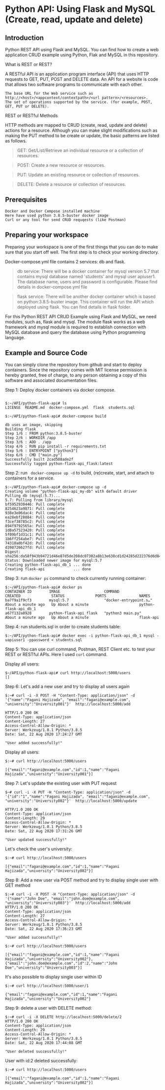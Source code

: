 # Python API: Using Flask and MySQL (Create, read, update and delete)

## Introduction ##

Python REST API using Flask and MySQL. You can find how to create a web application CRUD example using Python, Flak and MySQL in this repository.

What is REST or REST?

A RESTful API is an application program interface (API) that uses HTTP requests to GET, PUT, POST and DELETE data. An API for a website is code that allows two software programs to communicate with each other.

    The base URL for the Web service such as http://<host>/<appcontext/contextpath>/<url pattern>/<resources>.
    The set of operations supported by the service. (for example, POST, GET, PUT or DELETE).

REST or RESTful Methods

HTTP methods are mapped to CRUD (create, read, update and delete) actions for a resource. Although you can make slight modifications such as making the PUT method to be create or update, the basic patterns are listed as follows.

>    GET: Get/List/Retrieve an individual resource or a collection of resources.

>    POST: Create a new resource or resources.

>    PUT: Update an existing resource or collection of resources.

>    DELETE: Delete a resource or collection of resources.

## Prerequisites ##

    Docker and Docker Compose installed machine
    Here have used python 3.8.5-buster docker image
    Curl or any tool for send CRUD requqests (like Postman)

## Preparing your workspace ##

Preparing your workspace is one of the first things that you can do to make sure that you start off well. The first step is to check your working directory.

Docker-compose.yml file contains 2 services: db and flask. 

> db service: There will be a docker container for mysql version 5.7 that contains mysql database named 'students' and mysql user apiuser1. The database name, users and password is configurable. Please find details in docker-compose.yml file

> flask service: There will be another docker container which is based on python:3.8.5-buster image. This container will run the API which deployed using flask. You can find details in flask folder. 

For this Python REST API CRUD Example using Flask and MySQL, we need modules, such as, flask and mysql. The module flask works as a web framework and mysql module is required to establish connection with MySQL database and query the database using Python programming language.

## Example and Source Code ##

You can simply clone the repository from github and start to deploy containers. Since the repository comes with MIT license permission is hereby granted, free of charge, to any person obtaining a copy of this software and associated documentation files.

Step 1: Deploy docker containers via docker compose.

```

$:~/API/python-flask-api# ls
LICENSE  README.md  docker-compose.yml  flask  students.sql

$:~/API/python-flask-api# docker-compose build

db uses an image, skipping
Building flask
Step 1/6 : FROM python:3.8.5-buster
Step 2/6 : WORKDIR /app
Step 3/6 : ADD . /app
Step 4/6 : RUN pip install -r requirements.txt
Step 5/6 : ENTRYPOINT ["python3"]
Step 6/6 : CMD ["main.py"]
Successfully built 2cad588ade2f
Successfully tagged python-flask-api_flask:latest

```

Step 2: run ``` docker-compose up -d``` to build, (re)create, start, and attach to containers for a service.


``` 
$:~/API/python-flask-api# docker-compose up -d
Creating volume "python-flask-api_my-db" with default driver
Pulling db (mysql:5.7)...
5.7: Pulling from library/mysql
bf5952930446: Pull complete
8254623a9871: Pull complete
938e3e06dac4: Pull complete
ea28ebf28884: Pull complete
f3cef38785c2: Pull complete
894f9792565a: Pull complete
1d8a57523420: Pull complete
5f09bf1d31c1: Pull complete
1b6ff254abe7: Pull complete
74310a0bf42d: Pull complete
d398726627fd: Pull complete
Digest: sha256:da58f943b94721d46e87d5de208dc07302a8b13e638cd1d24285d222376d6d84
Status: Downloaded newer image for mysql:5.7
Creating python-flask-api_db_1 ... done
Creating flask-api             ... done

```

Step 3: run ```docker ps``` command to check currently running container:

```
$:~/API/python-flask-api# docker ps
CONTAINER ID        IMAGE                    COMMAND                  CREATED              STATUS              PORTS               NAMES
ba7f9a1f9cf3        mysql:5.7                "docker-entrypoint.s…"   About a minute ago   Up About a minute                       python-flask-api_db_1
a67f132a8928        python-flask-api_flask   "python3 main.py"        About a minute ago   Up About a minute                       flask-api
```

Step 4: run students.sql in order to create students table:

```
$:~/API/python-flask-api# docker exec -i python-flask-api_db_1 mysql -uapiuser1 -ppassword < students.sql
```

Step 5: You can use curl command, Postman, REST Client etc. to test your REST or RESTful APIs. Here I used ```curl``` command.  

Display all users:

```
$~/API/python-flask-api# curl http://localhost:5000/users
[]
```

Step 6: Let's add a new user and try to display all users again

```
$:~# curl -i -X POST -H "Content-Type: application/json" -d  '{"name":"Fagani Hajizada", "email":"fagani@example.com", "university":"University001"}'  http://localhost:5000/add

HTTP/1.0 200 OK
Content-Type: application/json
Content-Length: 27
Access-Control-Allow-Origin: *
Server: Werkzeug/1.0.1 Python/3.8.5
Date: Sat, 22 Aug 2020 17:24:27 GMT

"User added successfully!"
```
Display all users:

```
$:~# curl http://localhost:5000/users

[{"email":"fagani@example.com","id":1,"name":"Fagani Hajizada","university":"University001"}]
```

Step 7: Let's update the existing user with PUT request

```
$~# curl -i -X PUT -H "Content-Type: application/json" -d  '{"id":"1","name":"Fagani Hajizada", "email":"fagani@example.com", "university":"University002"}'  http://localhost:5000/update

HTTP/1.0 200 OK
Content-Type: application/json
Content-Length: 29
Access-Control-Allow-Origin: *
Server: Werkzeug/1.0.1 Python/3.8.5
Date: Sat, 22 Aug 2020 17:31:26 GMT

"User updated successfully!"
```
Let's check the user's university:

```
$:~# curl http://localhost:5000/users

[{"email":"fagani@example.com","id":1,"name":"Fagani Hajizada","university":"University002"}]
```

Step 8: Add a new user via POST method and try to display single user with GET method

```
$:~# curl -i -X POST -H "Content-Type: application/json" -d  '{"name":"John Doe", "email":"john.doe@example.com", "university":"University003"}'  http://localhost:5000/add
HTTP/1.0 200 OK
Content-Type: application/json
Content-Length: 27
Access-Control-Allow-Origin: *
Server: Werkzeug/1.0.1 Python/3.8.5
Date: Sat, 22 Aug 2020 17:36:23 GMT

"User added successfully!"

```

```
$:~# curl http://localhost:5000/users

[{"email":"fagani@example.com","id":1,"name":"Fagani Hajizada","university":"University002"},
{"email":"john.doe@example.com","id":2,"name":"John Doe","university":"University003"}]
```

It's also possible to display single user within ID

```
$:~# curl http://localhost:5000/user/1

{"email":"fagani@example.com","id":1,"name":"Fagani Hajizada","university":"University002"}

```

Step 9: delete a user with DELETE method:

```
$:~# curl -i -X DELETE http://localhost:5000/delete/2
HTTP/1.0 200 OK
Content-Type: application/json
Content-Length: 29
Access-Control-Allow-Origin: *
Server: Werkzeug/1.0.1 Python/3.8.5
Date: Sat, 22 Aug 2020 17:44:08 GMT

"User deleted successfully!"
```

User with id:2 deleted successfully:

```
$:~# curl http://localhost:5000/users

[{"email":"fagani@example.com","id":1,"name":"Fagani Hajizada","university":"University002"}]
```
